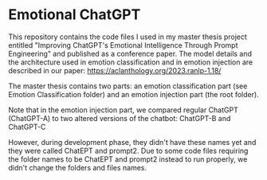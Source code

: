# Emotional ChatGPT

This repository contains the code files I used in my master thesis project entitled "Improving ChatGPT's Emotional Intelligence Through Prompt Engineering" and published as a conference paper. The model details and the architecture used in emotion classification and in emotion injection are described in our paper:
https://aclanthology.org/2023.ranlp-1.18/

The master thesis contains two parts: an emotion classification part (see Emotion Classification folder) and an emotion injection part (the root folder).


Note that in the emotion injection part, we compared regular ChatGPT (ChatGPT-A) to two altered versions of the chatbot: ChatGPT-B and ChatGPT-C 

However, during development phase, they didn't have these names yet and they were called ChatEPT and prompt2. 
Due to some code files requiring the folder names to be ChatEPT and prompt2 instead to run properly, we didn't change the folders and files names. 

